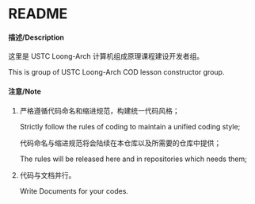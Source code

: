 # README

#### 描述/Description

这里是 USTC Loong-Arch 计算机组成原理课程建设开发者组。

This is group of USTC Loong-Arch COD lesson constructor group.

#### 注意/Note

1.  严格遵循代码命名和缩进规范，构建统一代码风格；

    Strictly follow the rules of coding to maintain a unified coding style;

    代码命名与缩进规范将会陆续在本仓库以及所需要的仓库中提供；

    The rules will be released here and in repositories which needs them;

2.  代码与文档并行。

    Write Documents for your codes.
